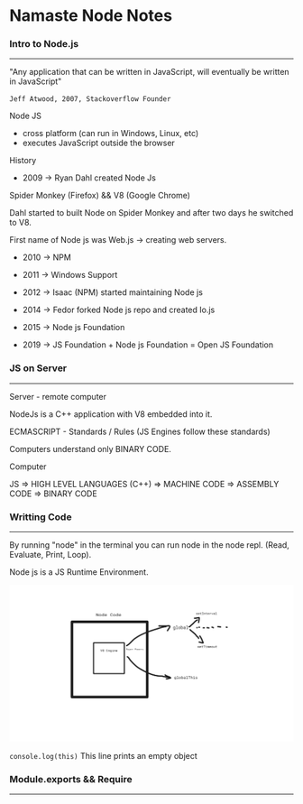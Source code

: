 # Namaste Node Notes

### Intro to Node.js
---

"Any application that can be written in JavaScript, will eventually be written in JavaScript"
            
    Jeff Atwood, 2007, Stackoverflow Founder

Node JS 
- cross platform (can run in Windows, Linux, etc)
- executes JavaScript outside the browser

History
- 2009 -> Ryan Dahl created Node Js

Spider Monkey (Firefox) &&
V8 (Google Chrome) 

Dahl started to built Node on Spider Monkey and after two days he switched to V8.

First name of Node js was Web.js -> creating web servers.

- 2010 -> NPM

- 2011 -> Windows Support

- 2012 -> Isaac (NPM) started maintaining Node js

- 2014 -> Fedor forked Node js repo and created Io.js

- 2015 -> Node js Foundation

- 2019 -> JS Foundation + Node js Foundation = Open JS Foundation

### JS on Server
---

Server - remote computer

NodeJs is a C++ application with V8 embedded into it.

ECMASCRIPT - Standards / Rules (JS Engines follow these standards)

Computers understand only BINARY CODE.

Computer

JS => HIGH LEVEL LANGUAGES (C++) => MACHINE CODE => ASSEMBLY CODE => BINARY CODE

### Writting Code
---

By running "node" in the terminal you can run node in the node repl. (Read, Evaluate, Print, Loop).

Node js is a JS Runtime Environment.

![Node sent to V8 Engine](images/node_sent_to_engine.png)

`
console.log(this)
`
This line prints an empty object

### Module.exports && Require
---

